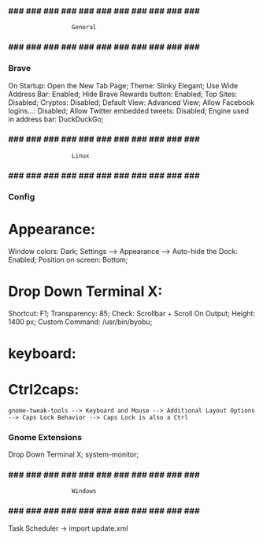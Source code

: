 ### ### ### ### ### ### ### ### ### ### ### ### ###
                      General
### ### ### ### ### ### ### ### ### ### ### ### ###

### Brave ###
  On Startup:                    Open the New Tab Page;
  Theme:                         Slinky Elegant;
  Use Wide Address Bar:          Enabled;
  Hide Brave Rewards button:     Enabled;
  Top Sites:                     Disabled;
  Cryptos:                       Disabled;
  Default View:                  Advanced View;
  Allow Facebook logins...:      Disabled;
  Allow Twitter embedded tweets: Disabled;
  Engine used in address bar:    DuckDuckGo;


### ### ### ### ### ### ### ### ### ### ### ### ###
                      Linux
### ### ### ### ### ### ### ### ### ### ### ### ###

### Config ###
# Appearance:
  Window colors: Dark;
  Settings --> Appearance --> Auto-hide the Dock: Enabled;
  Position on screen: Bottom;

# Drop Down Terminal X:
  Shortcut: F1;
  Transparency: 85;
  Check: Scrollbar + Scroll On Output;
  Height: 1400 px;
  Custom Command: /usr/bin/byobu;

# keyboard:
  # Ctrl2caps:
    gnome-tweak-tools --> Keyboard and Mouse --> Additional Layout Options --> Caps Lock Behavior --> Caps Lock is also a Ctrl

### Gnome Extensions
  Drop Down Terminal X;
  system-monitor;


### ### ### ### ### ### ### ### ### ### ### ### ###
                      Windows
### ### ### ### ### ### ### ### ### ### ### ### ###

Task Scheduler → import update.xml
